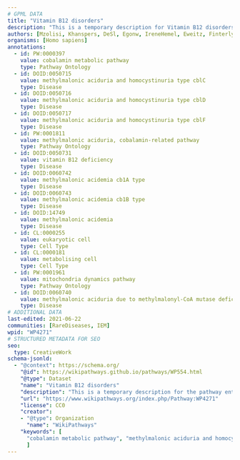 ```yaml
---
# GPML DATA
title: "Vitamin B12 disorders"
description: "This is a temporary description for Vitamin B12 disorders"
authors: [Mzolisi, Khanspers, DeSl, Egonw, IreneHemel, Eweitz, Finterly]
organisms: [Homo sapiens]
annotations:
  - id: PW:0000397
    value: cobalamin metabolic pathway
    type: Pathway Ontology
  - id: DOID:0050715
    value: methylmalonic aciduria and homocystinuria type cblC
    type: Disease
  - id: DOID:0050716
    value: methylmalonic aciduria and homocystinuria type cblD
    type: Disease
  - id: DOID:0050717
    value: methylmalonic aciduria and homocystinuria type cblF
    type: Disease
  - id: PW:0001811
    value: methylmalonic aciduria, cobalamin-related pathway
    type: Pathway Ontology
  - id: DOID:0050731
    value: vitamin B12 deficiency
    type: Disease
  - id: DOID:0060742
    value: methylmalonic acidemia cb1A type
    type: Disease
  - id: DOID:0060743
    value: methylmalonic acidemia cb1B type
    type: Disease
  - id: DOID:14749
    value: methylmalonic acidemia
    type: Disease
  - id: CL:0000255
    value: eukaryotic cell
    type: Cell Type
  - id: CL:0000181
    value: metabolising cell
    type: Cell Type
  - id: PW:0001961
    value: mitochondria dynamics pathway
    type: Pathway Ontology
  - id: DOID:0060740
    value: methylmalonic aciduria due to methylmalonyl-CoA mutase deficiency
    type: Disease
# ADDITIONAL DATA
last-edited: 2021-06-22
communities: [RareDiseases, IEM]
wpid: "WP4271"
# STRUCTURED METADATA FOR SEO
seo:
  type: CreativeWork
schema-jsonld:
  - "@context": https://schema.org/
    "@id": https://wikipathways.github.io/pathways/WP554.html
    "@type": Dataset
    "name": "Vitamin B12 disorders"
    "description": "This is a temporary description for the pathway entitled: Vitamin B12 disorders"
    "url": "https://www.wikipathways.org/index.php/Pathway:WP4271"
    "license": CC0
    "creator":
    - "@type": Organization
      "name": "WikiPathways"
    "keywords": [
      "cobalamin metabolic pathway", "methylmalonic aciduria and homocystinuria type cblC", "methylmalonic aciduria and homocystinuria type cblD", "methylmalonic aciduria and homocystinuria type cblF", "methylmalonic aciduria, cobalamin-related pathway", "vitamin B12 deficiency", "methylmalonic acidemia cb1A type", "methylmalonic acidemia cb1B type", "methylmalonic acidemia", "eukaryotic cell", "metabolising cell", "mitochondria dynamics pathway", "methylmalonic aciduria due to methylmalonyl-CoA mutase deficiency",
      ]
---
```

